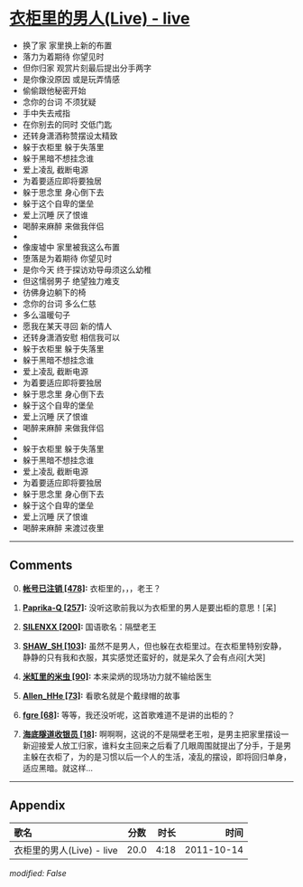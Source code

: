 # [衣柜里的男人(Live) - live](https://music.163.com/song?id=64194)

* 换了家 家里换上新的布置
* 落力为着期待 你望见时
* 但你归家 观赏片刻最后提出分手两字
* 是你像没原因 或是玩弄情感
* 偷偷跟他秘密开始
* 念你的台词 不须犹疑
* 手中失去戒指
* 在你别去的同时 交低门匙
* 还转身潇酒称赞摆设太精致
* 躲于衣柜里 躲于失落里
* 躲于黑暗不想挂念谁
* 爱上凌乱 截断电源
* 为着要适应即将要独居
* 躲于思念里 身心倒下去
* 躲于这个自卑的堡垒
* 爱上沉睡 厌了恨谁
* 喝醉来麻醉 来做我伴侣
* 
* 像废墟中 家里被我这么布置
* 堕落是为着期待 你望见时
* 是你今天 终于探访劝导毋须这么幼稚
* 但这懦弱男子 绝望独力难支
* 彷佛身边躺下的椅
* 念你的台词 多么仁慈
* 多么温暖句子
* 愿我在某天寻回 新的情人
* 还转身潇酒安慰 相信我可以
* 躲于衣柜里 躲于失落里
* 躲于黑暗不想挂念谁
* 爱上凌乱 截断电源
* 为着要适应即将要独居
* 躲于思念里 身心倒下去
* 躲于这个自卑的堡垒
* 爱上沉睡 厌了恨谁
* 喝醉来麻醉 来做我伴侣
* 
* 躲于衣柜里 躲于失落里
* 躲于黑暗不想挂念谁
* 爱上凌乱 截断电源
* 为着要适应即将要独居
* 躲于思念里 身心倒下去
* 躲于这个自卑的堡垒
* 爱上沉睡 厌了恨谁
* 喝醉来麻醉 来渡过夜里


---

## Comments
0. **[帐号已注销 \[478\]](https://music.163.com/#/user/home?id=51973225):** 衣柜里的，，，老王？

1. **[Paprika-Q \[257\]](https://music.163.com/#/user/home?id=44699388):** 没听这歌前我以为衣柜里的男人是要出柜的意思！[呆]

2. **[SILENXX \[200\]](https://music.163.com/#/user/home?id=64641795):** 国语歌名：隔壁老王

3. **[SHAW_SH \[103\]](https://music.163.com/#/user/home?id=107356893):** 虽然不是男人，但也躲在衣柜里过。在衣柜里特别安静，静静的只有我和衣服，其实感觉还蛮好的，就是呆久了会有点闷[大哭]

4. **[米缸里的米虫 \[90\]](https://music.163.com/#/user/home?id=85868835):** 本来梁炳的现场功力就不输给医生

5. **[Allen_HHe \[73\]](https://music.163.com/#/user/home?id=74118469):** 看歌名就是个戴绿帽的故事

6. **[fgre \[68\]](https://music.163.com/#/user/home?id=57050933):** 等等，我还没听呢，这首歌难道不是讲的出柜的？

7. **[海底隧道收银员 \[18\]](https://music.163.com/#/user/home?id=120498589):** 啊啊啊，这说的不是隔壁老王啦，是男主把家里摆设一新迎接爱人放工归家，谁料女主回来之后看了几眼周围就提出了分手，于是男主躲在衣柜了，为的是习惯以后一个人的生活，凌乱的摆设，即将回归单身，适应黑暗。就这样…



---

## Appendix

|歌名|分数|时长|时间|
|:---|:---:|---:|---:|
|衣柜里的男人(Live) - live|20.0|4:18|2011-10-14

*modified: False*
